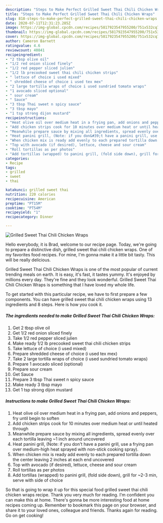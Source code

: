 ```yaml
---
description: "Steps to Make Perfect Grilled Sweet Thai Chili Chicken Wraps"
title: "Steps to Make Perfect Grilled Sweet Thai Chili Chicken Wraps"
slug: 818-steps-to-make-perfect-grilled-sweet-thai-chili-chicken-wraps
date: 2020-07-11T12:31:23.285Z
image: https://img-global.cpcdn.com/recipes/5817923547955200/751x532cq70/grilled-sweet-thai-chili-chicken-wraps-recipe-main-photo.jpg
thumbnail: https://img-global.cpcdn.com/recipes/5817923547955200/751x532cq70/grilled-sweet-thai-chili-chicken-wraps-recipe-main-photo.jpg
cover: https://img-global.cpcdn.com/recipes/5817923547955200/751x532cq70/grilled-sweet-thai-chili-chicken-wraps-recipe-main-photo.jpg
author: Cameron Barnett
ratingvalue: 4.6
reviewcount: 40841
recipeingredient:
- "2 tbsp olive oil"
- "1/2 red onion sliced finely"
- "1/2 red pepper sliced julien"
- "1/2 lb precooked sweet thai chili chicken strips"
- " lettuce of choice i used mixed"
- " shredded cheese of choice i used tex mex"
- "2 large tortilla wraps of choice i used sundried tomato wraps"
- "1 avocado sliced optional"
- " sour cream"
- " Sauce"
- "3 tbsp Thai sweet n spicy sauce"
- "3 tbsp mayo"
- "1 tsp strong dijon mustard"
recipeinstructions:
- "Heat olive oil over medium heat in a frying pan, add onions and peppers, fry until begin to soften"
- "Add chicken strips cook for 10 minutes over medium heat or until heated through"
- "Meanwhile prepare sauce by mixing all ingredients, spread evenly over each tortilla leaving ~1 inch around uncovered"
- "Heat panini grill, (Note: if you don&#39;t have a panini grill, use a frying pan over medium-high heat sprayed with non-stick cooking spray)."
- "When chicken mix is ready add evenly to each prepared tortilla down the center leaving 2 inches at each end uncovered"
- "Top with avocado (if desired), lettuce, cheese and sour cream"
- "Roll tortillas as per photos"
- "Add tortillas (wrapped) to panini grill, (fold side down), grill for ~2-3 min, serve with side of choice"
categories:
- Recipe
tags:
- grilled
- sweet
- thai

katakunci: grilled sweet thai 
nutrition: 220 calories
recipecuisine: American
preptime: "PT15M"
cooktime: "PT54M"
recipeyield: "1"
recipecategory: Dinner

---
```



![Grilled Sweet Thai Chili Chicken Wraps](https://img-global.cpcdn.com/recipes/5817923547955200/751x532cq70/grilled-sweet-thai-chili-chicken-wraps-recipe-main-photo.jpg)

Hello everybody, it is Brad, welcome to our recipe page. Today, we're going to prepare a distinctive dish, grilled sweet thai chili chicken wraps. One of my favorites food recipes. For mine, I'm gonna make it a little bit tasty. This will be really delicious.

Grilled Sweet Thai Chili Chicken Wraps is one of the most popular of current trending meals on earth. It is easy, it's fast, it tastes yummy. It's enjoyed by millions every day. They're fine and they look wonderful. Grilled Sweet Thai Chili Chicken Wraps is something that I have loved my whole life.




To get started with this particular recipe, we have to first prepare a few components. You can have grilled sweet thai chili chicken wraps using 13 ingredients and 8 steps. Here is how you cook it.

<!--inarticleads1-->

##### The ingredients needed to make Grilled Sweet Thai Chili Chicken Wraps:

1. Get 2 tbsp olive oil
1. Get 1/2 red onion sliced finely
1. Take 1/2 red pepper sliced julien
1. Make ready 1/2 lb precooked sweet thai chili chicken strips
1. Take  lettuce of choice (i used mixed)
1. Prepare  shredded cheese of choice (i used tex mex)
1. Take 2 large tortilla wraps of choice (i used sundried tomato wraps)
1. Prepare 1 avocado sliced (optional)
1. Prepare  sour cream
1. Get  Sauce
1. Prepare 3 tbsp Thai sweet n spicy sauce
1. Make ready 3 tbsp mayo
1. Get 1 tsp strong dijon mustard




<!--inarticleads2-->

##### Instructions to make Grilled Sweet Thai Chili Chicken Wraps:

1. Heat olive oil over medium heat in a frying pan, add onions and peppers, fry until begin to soften
1. Add chicken strips cook for 10 minutes over medium heat or until heated through
1. Meanwhile prepare sauce by mixing all ingredients, spread evenly over each tortilla leaving ~1 inch around uncovered
1. Heat panini grill, (Note: if you don&#39;t have a panini grill, use a frying pan over medium-high heat sprayed with non-stick cooking spray).
1. When chicken mix is ready add evenly to each prepared tortilla down the center leaving 2 inches at each end uncovered
1. Top with avocado (if desired), lettuce, cheese and sour cream
1. Roll tortillas as per photos
1. Add tortillas (wrapped) to panini grill, (fold side down), grill for ~2-3 min, serve with side of choice




So that is going to wrap it up for this special food grilled sweet thai chili chicken wraps recipe. Thank you very much for reading. I'm confident you can make this at home. There's gonna be more interesting food at home recipes coming up. Remember to bookmark this page on your browser, and share it to your loved ones, colleague and friends. Thanks again for reading. Go on get cooking!

